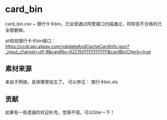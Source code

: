 # card_bin
card_bin.csv ~ 银行卡卡bin，已全部通过阿里接口扫描通过，将校验不合格的已全部删掉。

ali校验银行卡卡bin接口：
https://ccdcapi.alipay.com/validateAndCacheCardInfo.json?_input_charset=utf-8&cardNo=6221501111111111111&cardBinCheck=true

## 素材来源
来自于网络，具体哪里给忘了。 
可以参见： 银行卡bin.xls

## 贡献
如果有一些遗漏的欢迎补充，觉得不错，可以Star一下！
